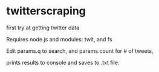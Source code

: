 # twitterscraping
first try at getting twitter data

Requires node.js and modules: twit, and fs

Edit params.q to search, and params.count for # of tweets,

prints results to console and saves to .txt file. 
